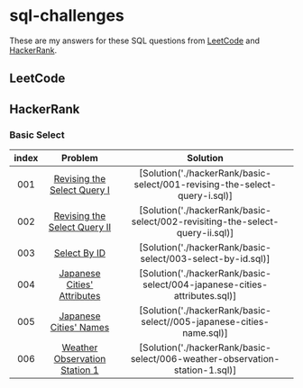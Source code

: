 # sql-challenges

These are my answers for these SQL questions from [LeetCode](https://leetcode.com/) and [HackerRank](https://www.hackerrank.com/).


## LeetCode

## HackerRank

### Basic Select

| index | Problem | Solution |
|:--:|:--:|:--:|
| 001 | [Revising the Select Query I](https://www.hackerrank.com/challenges/revising-the-select-query/problem) | [Solution('./hackerRank/basic-select/001-revising-the-select-query-i.sql)] | 
| 002 | [Revising the Select Query II](https://www.hackerrank.com/challenges/revising-the-select-query/problem) | [Solution('./hackerRank/basic-select/002-revisiting-the-select-query-ii.sql)] | 
| 003 | [Select By ID](https://www.hackerrank.com/challenges/select-by-id/problem) | [Solution('./hackerRank/basic-select/003-select-by-id.sql)] | 
| 004 | [Japanese Cities' Attributes](https://www.hackerrank.com/challenges/japanese-cities-attributes/problem) | [Solution('./hackerRank/basic-select/004-japanese-cities-attributes.sql)] | 
| 005 | [Japanese Cities' Names](https://www.hackerrank.com/challenges/japanese-cities-name/problem) | [Solution('./hackerRank/basic-select//005-japanese-cities-name.sql)] | 
| 006 | [Weather Observation Station 1](https://www.hackerrank.com/challenges/weather-observation-station-1/problem) | [Solution('./hackerRank/basic-select/006-weather-observation-station-1.sql)] | 

